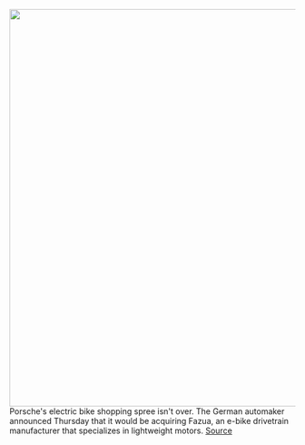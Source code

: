 <img src='https://cdn.vox-cdn.com/thumbor/MrErvfuOebQj05tmDTG-t6MjsGo=/0x0:2048x1152/1200x800/filters:focal(861x413:1187x739)/cdn.vox-cdn.com/uploads/chorus_image/image/70959830/img.0.jpeg' width='700px' /><br/>
Porsche's electric bike shopping spree isn't over. The German automaker announced Thursday that it would be acquiring Fazua, an e-bike drivetrain manufacturer that specializes in lightweight motors.
<a href='https://www.theverge.com/2022/6/9/23161183/porsche-fazua-acquisition-ebike-motor-battery'> Source <a/>